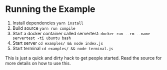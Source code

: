 # Running the Example

1. Install dependencies `yarn install`
2. Build source `yarn run compile`
3. Start a docker container called servertest:
   `docker run --rm --name servertest -ti ubuntu bash`
4. Start server `cd examples/ && node index.js`
5. Start terminal `cd examples/ && node terminal.js`

This is just a quick and dirty hack to get people started.
Read the source for more details on how to use this.
